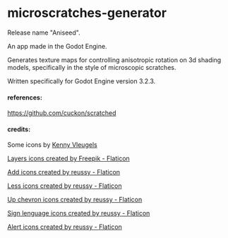 # microscratches-generator

Release name "Aniseed".

An app made in the Godot Engine.

Generates texture maps for controlling anisotropic rotation on 3d shading models, specifically in the style of microscopic scratches.

Written specifically for Godot Engine version 3.2.3.

#### references:

https://github.com/cuckon/scratched

#### credits:

Some icons by [Kenny Vleugels](https://www.kenney.nl/)

<a href="https://www.flaticon.com/authors/freepik" title="layers icons">Layers icons created by Freepik - Flaticon</a>

<a href="https://www.flaticon.com/authors/reussy" title="add icons">Add icons created by reussy - Flaticon</a>

<a href="https://www.flaticon.com/authors/reussy" title="less icons">Less icons created by reussy - Flaticon</a>

<a href="https://www.flaticon.com/authors/reussy" title="up chevron icons">Up chevron icons created by reussy - Flaticon</a>

<a href="https://www.flaticon.com/authors/reussy" title="sign lenguage icons">Sign lenguage icons created by reussy - Flaticon</a>

<a href="https://www.flaticon.com/authors/reussy" title="alert icons">Alert icons created by reussy - Flaticon</a>
